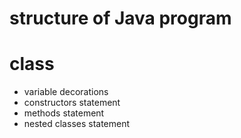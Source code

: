 # structure of Java program

# class

- variable decorations
- constructors statement
- methods statement
- nested classes statement
